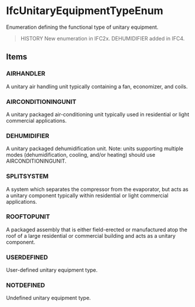 # IfcUnitaryEquipmentTypeEnum

Enumeration defining the functional type of unitary equipment.<!-- end of definition -->

> HISTORY New enumeration in IFC2x. DEHUMIDIFIER added in IFC4.

## Items

### AIRHANDLER
A unitary air handling unit typically containing a fan, economizer, and coils.

### AIRCONDITIONINGUNIT
A unitary packaged air-conditioning unit typically used in residential or light commercial applications.

### DEHUMIDIFIER
A unitary packaged dehumidification unit. Note: units supporting multiple modes (dehumidification, cooling, and/or heating) should use AIRCONDITIONINGUNIT.

### SPLITSYSTEM
A system which separates the compressor from the evaporator, but acts as a unitary component typically within residential or light commercial applications.

### ROOFTOPUNIT
A packaged assembly that is either field-erected or manufactured atop the roof of a large residential or commercial building and acts as a unitary component.

### USERDEFINED
User-defined unitary equipment type.

### NOTDEFINED
Undefined unitary equipment type.
